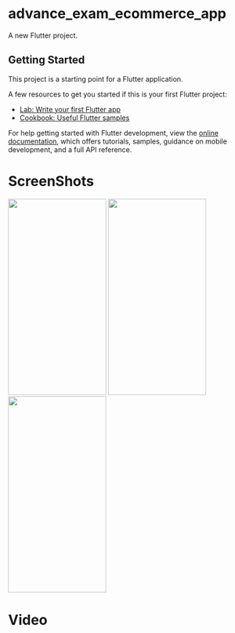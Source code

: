 # advance_exam_ecommerce_app

A new Flutter project.

## Getting Started

This project is a starting point for a Flutter application.

A few resources to get you started if this is your first Flutter project:

- [Lab: Write your first Flutter app](https://docs.flutter.dev/get-started/codelab)
- [Cookbook: Useful Flutter samples](https://docs.flutter.dev/cookbook)

For help getting started with Flutter development, view the
[online documentation](https://docs.flutter.dev/), which offers tutorials,
samples, guidance on mobile development, and a full API reference.
# ScreenShots
<img src="https://github.com/khushal1099/advance_exam_ecommerce_app/assets/138639130/1de105f5-6015-4002-a2a7-c56a403ba27e" width="200" height="400">
<img src="https://github.com/khushal1099/advance_exam_ecommerce_app/assets/138639130/45aaeb55-dfc0-4be2-b81d-3a0867bdfa14" width="200" height="400">
<img src="https://github.com/khushal1099/advance_exam_ecommerce_app/assets/138639130/57f6afac-860b-4120-be62-fed998dcfebf" width="200" height="400">

# Video
